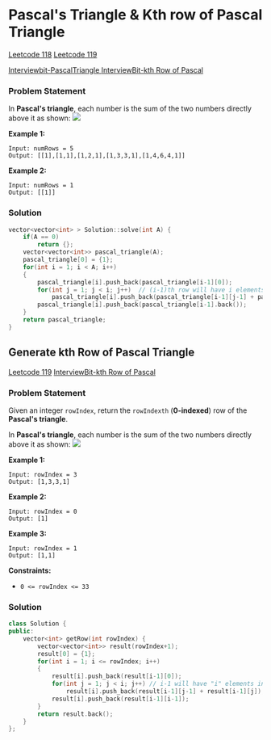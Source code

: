 # Pascal's Triangle & Kth row of Pascal Triangle

[Leetcode 118](https://leetcode.com/problems/pascals-triangle/)       [Leetcode 119](https://leetcode.com/problems/pascals-triangle-ii/)

[Interviewbit-PascalTriangle  ](https://www.interviewbit.com/problems/pascal-triangle/)      [InterviewBit-kth Row of Pascal](https://www.interviewbit.com/problems/kth-row-of-pascals-triangle/)

### Problem Statement

In **Pascal's triangle**, each number is the sum of the two numbers directly above it as shown: ![](https://upload.wikimedia.org/wikipedia/commons/0/0d/PascalTriangleAnimated2.gif)

**Example 1:**

```text
Input: numRows = 5
Output: [[1],[1,1],[1,2,1],[1,3,3,1],[1,4,6,4,1]]
```

**Example 2:**

```text
Input: numRows = 1
Output: [[1]]
```

### Solution

```cpp
vector<vector<int> > Solution::solve(int A) {
    if(A == 0)
        return {};
    vector<vector<int>> pascal_triangle(A);
    pascal_triangle[0] = {1};
    for(int i = 1; i < A; i++)
    {
        pascal_triangle[i].push_back(pascal_triangle[i-1][0]);
        for(int j = 1; j < i; j++)  // (i-1)th row will have i elements in pascal triangle
            pascal_triangle[i].push_back(pascal_triangle[i-1][j-1] + pascal_triangle[i-1][j]);
        pascal_triangle[i].push_back(pascal_triangle[i-1].back());
    }
    return pascal_triangle;
}
```

## Generate kth Row of Pascal Triangle

[Leetcode 119](https://leetcode.com/problems/pascals-triangle-ii/)     [InterviewBit-kth Row of Pascal](https://www.interviewbit.com/problems/kth-row-of-pascals-triangle/)

### Problem Statement

Given an integer `rowIndex`, return the `rowIndexth` \(**0-indexed**\) row of the **Pascal's triangle**.

In **Pascal's triangle**, each number is the sum of the two numbers directly above it as shown: ![](https://upload.wikimedia.org/wikipedia/commons/0/0d/PascalTriangleAnimated2.gif)

**Example 1:**

```text
Input: rowIndex = 3
Output: [1,3,3,1]
```

**Example 2:**

```text
Input: rowIndex = 0
Output: [1]
```

**Example 3:**

```text
Input: rowIndex = 1
Output: [1,1]
```

**Constraints:**

* `0 <= rowIndex <= 33`

### Solution

```cpp
class Solution {
public:
    vector<int> getRow(int rowIndex) {
        vector<vector<int>> result(rowIndex+1);
        result[0] = {1};
        for(int i = 1; i <= rowIndex; i++)
        {
            result[i].push_back(result[i-1][0]);
            for(int j = 1; j < i; j++) // i-1 will have "i" elements in pascal
                result[i].push_back(result[i-1][j-1] + result[i-1][j]);
            result[i].push_back(result[i-1][i-1]);
        }
        return result.back();
    }
};
```

